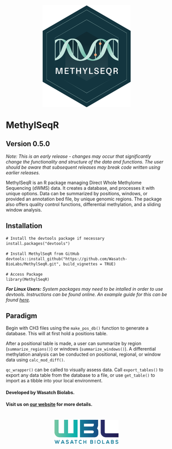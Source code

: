 <div style="display: flex; align-items: center; justify-content: center;">
  <img src="inst/WBL_METHYLSEQR.png" alt="MethylSeqR Logo" style="width: 275px;">
</div>


# MethylSeqR

## Version 0.5.0
*Note: This is an early release - changes may occur that significantly change the functionality and structure of the data and functions. The user should be aware that subsequent releases may break code written using earlier releases.*

MethylSeqR is an R package managing Direct Whole Methylome Sequencing (dWMS) data. It creates a database, and processes it with unique options. Data can be summarized by positions, windows, or provided an annotation bed file, by unique genomic regions. The package also offers quality control functions, differential methylation, and a sliding window analysis.

## Installation

```{r, eval = FALSE}
# Install the devtools package if necessary
install.packages("devtools")

# Install MethylSeqR from GitHub
devtools::install_github("https://github.com/Wasatch-BioLabs/MethylSeqR.git", build_vignettes = TRUE)

# Access Package
library(MethylSeqR)
```

***For Linux Users:*** *System packages may need to be intalled in order to use devtools. Instructions can be found online. An example guide for this can be found [here](https://www.digitalocean.com/community/tutorials/how-to-install-r-packages-using-devtools-on-ubuntu-16-04).*

## Paradigm 
Begin with CH3 files using the `make_pos_db()` function to generate a database. This will at first hold a positions table. 

After a positional table is made, a user can summarize by region (`summarize_regions()`) or windows (`summarize_windows()`). A differential methylation analysis can be conducted on positional, regional, or window data using `calc_mod_diff()`.

`qc_wrapper()` can be called to visually assess data. Call `export_tables()` to export any data table from the database to a file, or use `get_table()` to import as a tibble into your local environment.

#### Developed by Wasatch Biolabs.
#### Visit us on [our website](https://www.wasatchbiolabs.com/) for more details.

<div style="margin-top: 40px; text-align: center;"> <img src="inst/wbl_main_logo.png" alt="Wasatch Biolabs Logo" style="width: 200px;"> </div> 
